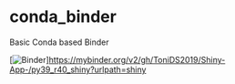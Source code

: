 # conda_binder
Basic Conda based Binder

[![Binder](https://mybinder.org/badge_logo.svg)]https://mybinder.org/v2/gh/ToniDS2019/Shiny-App-/py39_r40_shiny?urlpath=shiny
